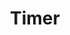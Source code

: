 ---
enabled: true
title: "Timer"
description: "Agency Theme"
image_webp: images/templates/timer.webp
image: images/templates/timer.jpg
link: "https://timer.tristangoetz.me"

---